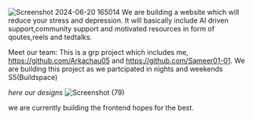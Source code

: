 ![Screenshot 2024-06-20 165014](https://github.com/Arkachau05/Serenityspace/assets/142435507/2745e8f1-8deb-42f1-b8f7-150dd0134a6a)
We are building a website which will reduce your stress and depression.
It will basically include AI driven support,community support and motivated resources in form of qoutes,reels and tedtalks.

Meet our team:
This is a grp project which includes me, https://github.com/Arkachau05 and https://github.com/Sameer01-01. 
We are building this project as we partcipated in nights and weekends S5(Buildspace)

*here our designs*
![Screenshot (79)](https://github.com/Arkachau05/Serenityspace/assets/142435507/e3cf1447-fc72-4f76-afba-5effe9e67f6b)


we are currently building the frontend hopes for the best.

